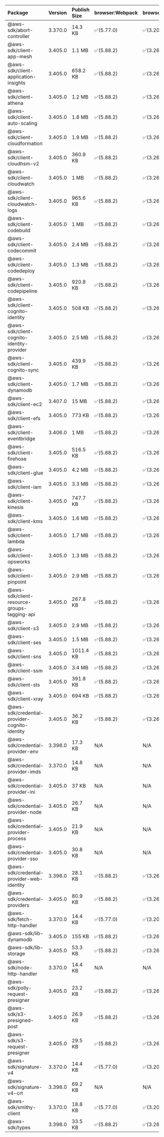 | Package | Version | Publish Size | browser:Webpack | browser:Rollup | browser:EsBuild |
| :------ | :------ | :----------- | :------ | :----- | :------- |
|@aws-sdk/abort-controller|3.370.0|14.3 KB|✅(5.77.0)|✅(3.20.2)|✅(0.17.15)|
|@aws-sdk/client-app-mesh|3.405.0|1.1 MB|✅(5.88.2)|✅(3.26.3)|✅(0.18.15)|
|@aws-sdk/client-application-insights|3.405.0|658.2 KB|✅(5.88.2)|✅(3.26.3)|✅(0.18.15)|
|@aws-sdk/client-athena|3.405.0|1.2 MB|✅(5.88.2)|✅(3.26.3)|✅(0.18.15)|
|@aws-sdk/client-auto-scaling|3.405.0|1.8 MB|✅(5.88.2)|✅(3.26.3)|✅(0.18.15)|
|@aws-sdk/client-cloudformation|3.405.0|1.9 MB|✅(5.88.2)|✅(3.26.3)|✅(0.18.15)|
|@aws-sdk/client-cloudhsm-v2|3.405.0|360.9 KB|✅(5.88.2)|✅(3.26.3)|✅(0.18.15)|
|@aws-sdk/client-cloudwatch|3.405.0|1 MB|✅(5.88.2)|✅(3.26.3)|✅(0.18.15)|
|@aws-sdk/client-cloudwatch-logs|3.405.0|965.6 KB|✅(5.88.2)|✅(3.26.3)|✅(0.18.15)|
|@aws-sdk/client-codebuild|3.405.0|1 MB|✅(5.88.2)|✅(3.26.3)|✅(0.18.15)|
|@aws-sdk/client-codecommit|3.405.0|2.4 MB|✅(5.88.2)|✅(3.26.3)|✅(0.18.15)|
|@aws-sdk/client-codedeploy|3.405.0|1.3 MB|✅(5.88.2)|✅(3.26.3)|✅(0.18.15)|
|@aws-sdk/client-codepipeline|3.405.0|920.8 KB|✅(5.88.2)|✅(3.26.3)|✅(0.18.15)|
|@aws-sdk/client-cognito-identity|3.405.0|508 KB|✅(5.88.2)|✅(3.26.3)|✅(0.18.15)|
|@aws-sdk/client-cognito-identity-provider|3.405.0|2.5 MB|✅(5.88.2)|✅(3.26.3)|✅(0.18.15)|
|@aws-sdk/client-cognito-sync|3.405.0|439.9 KB|✅(5.88.2)|✅(3.26.3)|✅(0.18.15)|
|@aws-sdk/client-dynamodb|3.405.0|1.7 MB|✅(5.88.2)|✅(3.26.3)|✅(0.18.15)|
|@aws-sdk/client-ec2|3.407.0|15 MB|✅(5.88.2)|✅(3.26.3)|✅(0.18.15)|
|@aws-sdk/client-efs|3.405.0|773 KB|✅(5.88.2)|✅(3.26.3)|✅(0.18.15)|
|@aws-sdk/client-eventbridge|3.406.0|1 MB|✅(5.88.2)|✅(3.26.3)|✅(0.18.15)|
|@aws-sdk/client-firehose|3.405.0|516.5 KB|✅(5.88.2)|✅(3.26.3)|✅(0.18.15)|
|@aws-sdk/client-glue|3.405.0|4.2 MB|✅(5.88.2)|✅(3.26.3)|✅(0.18.15)|
|@aws-sdk/client-iam|3.405.0|3.3 MB|✅(5.88.2)|✅(3.26.3)|✅(0.18.15)|
|@aws-sdk/client-kinesis|3.405.0|747.7 KB|✅(5.88.2)|✅(3.26.3)|✅(0.18.15)|
|@aws-sdk/client-kms|3.405.0|1.6 MB|✅(5.88.2)|✅(3.26.3)|✅(0.18.15)|
|@aws-sdk/client-lambda|3.405.0|1.7 MB|✅(5.88.2)|✅(3.26.3)|✅(0.18.15)|
|@aws-sdk/client-opsworks|3.405.0|1.3 MB|✅(5.88.2)|✅(3.26.3)|✅(0.18.15)|
|@aws-sdk/client-pinpoint|3.405.0|2.9 MB|✅(5.88.2)|✅(3.26.3)|✅(0.18.15)|
|@aws-sdk/client-resource-groups-tagging-api|3.405.0|267.8 KB|✅(5.88.2)|✅(3.26.3)|✅(0.18.15)|
|@aws-sdk/client-s3|3.405.0|2.9 MB|✅(5.88.2)|✅(3.26.3)|✅(0.18.15)|
|@aws-sdk/client-ses|3.405.0|1.5 MB|✅(5.88.2)|✅(3.26.3)|✅(0.18.15)|
|@aws-sdk/client-sns|3.405.0|1011.4 KB|✅(5.88.2)|✅(3.26.3)|✅(0.18.15)|
|@aws-sdk/client-ssm|3.405.0|3.4 MB|✅(5.88.2)|✅(3.26.3)|✅(0.18.15)|
|@aws-sdk/client-sts|3.405.0|391.8 KB|✅(5.88.2)|✅(3.26.3)|✅(0.18.15)|
|@aws-sdk/client-xray|3.405.0|694 KB|✅(5.88.2)|✅(3.26.3)|✅(0.18.15)|
|@aws-sdk/credential-provider-cognito-identity|3.405.0|36.2 KB|✅(5.88.2)|✅(3.26.3)|✅(0.18.15)|
|@aws-sdk/credential-provider-env|3.398.0|17.3 KB|N/A|N/A|N/A|
|@aws-sdk/credential-provider-imds|3.370.0|14.8 KB|N/A|N/A|N/A|
|@aws-sdk/credential-provider-ini|3.405.0|37 KB|N/A|N/A|N/A|
|@aws-sdk/credential-provider-node|3.405.0|26.7 KB|N/A|N/A|N/A|
|@aws-sdk/credential-provider-process|3.405.0|21.9 KB|N/A|N/A|N/A|
|@aws-sdk/credential-provider-sso|3.405.0|30.8 KB|N/A|N/A|N/A|
|@aws-sdk/credential-provider-web-identity|3.398.0|28.1 KB|✅(5.88.2)|✅(3.26.3)|✅(0.18.15)|
|@aws-sdk/credential-providers|3.405.0|80.9 KB|✅(5.88.2)|✅(3.26.3)|✅(0.18.15)|
|@aws-sdk/fetch-http-handler|3.370.0|14.4 KB|✅(5.77.0)|✅(3.20.2)|✅(0.17.15)|
|@aws-sdk/lib-dynamodb|3.405.0|155 KB|✅(5.88.2)|✅(3.26.3)|✅(0.18.15)|
|@aws-sdk/lib-storage|3.405.0|53.3 KB|✅(5.88.2)|✅(3.26.3)|✅(0.18.15)|
|@aws-sdk/node-http-handler|3.370.0|14.4 KB|N/A|N/A|N/A|
|@aws-sdk/polly-request-presigner|3.405.0|23.2 KB|✅(5.88.2)|✅(3.26.3)|✅(0.18.15)|
|@aws-sdk/s3-presigned-post|3.405.0|26.9 KB|✅(5.88.2)|✅(3.26.3)|✅(0.18.15)|
|@aws-sdk/s3-request-presigner|3.405.0|29.5 KB|✅(5.88.2)|✅(3.26.3)|✅(0.18.15)|
|@aws-sdk/signature-v4|3.370.0|14.4 KB|✅(5.77.0)|✅(3.20.2)|✅(0.17.15)|
|@aws-sdk/signature-v4-crt|3.398.0|69.2 KB|N/A|N/A|N/A|
|@aws-sdk/smithy-client|3.370.0|18.8 KB|✅(5.77.0)|✅(3.20.2)|✅(0.17.15)|
|@aws-sdk/types|3.398.0|33.5 KB|✅(5.88.2)|✅(3.26.3)|✅(0.18.15)|
